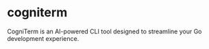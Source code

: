 # cogniterm
CogniTerm is an AI-powered CLI tool designed to streamline your Go development experience.
